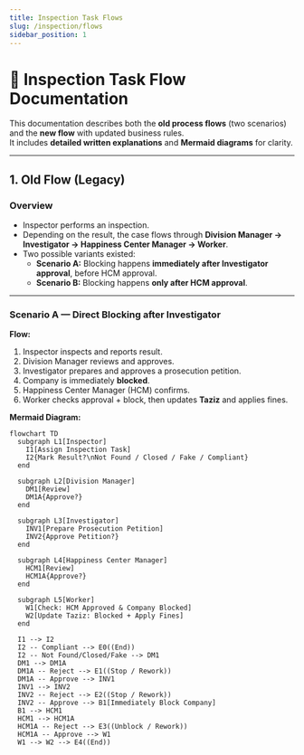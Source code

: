 ```yaml
---
title: Inspection Task Flows
slug: /inspection/flows
sidebar_position: 1
---
```


# 📘 Inspection Task Flow Documentation

This documentation describes both the **old process flows** (two scenarios) and the **new flow** with updated business rules.  
It includes **detailed written explanations** and **Mermaid diagrams** for clarity.

---

## 1. Old Flow (Legacy)

### Overview
- Inspector performs an inspection.
- Depending on the result, the case flows through **Division Manager → Investigator → Happiness Center Manager → Worker**.
- Two possible variants existed:
    - **Scenario A:** Blocking happens **immediately after Investigator approval**, before HCM approval.
    - **Scenario B:** Blocking happens **only after HCM approval**.

---

### Scenario A — Direct Blocking after Investigator

**Flow:**
1. Inspector inspects and reports result.
2. Division Manager reviews and approves.
3. Investigator prepares and approves a prosecution petition.
4. Company is immediately **blocked**.
5. Happiness Center Manager (HCM) confirms.
6. Worker checks approval + block, then updates **Taziz** and applies fines.

**Mermaid Diagram:**

```mermaid
flowchart TD
  subgraph L1[Inspector]
    I1[Assign Inspection Task]
    I2{Mark Result?\nNot Found / Closed / Fake / Compliant}
  end

  subgraph L2[Division Manager]
    DM1[Review]
    DM1A{Approve?}
  end

  subgraph L3[Investigator]
    INV1[Prepare Prosecution Petition]
    INV2{Approve Petition?}
  end

  subgraph L4[Happiness Center Manager]
    HCM1[Review]
    HCM1A{Approve?}
  end

  subgraph L5[Worker]
    W1[Check: HCM Approved & Company Blocked]
    W2[Update Taziz: Blocked + Apply Fines]
  end

  I1 --> I2
  I2 -- Compliant --> E0((End))
  I2 -- Not Found/Closed/Fake --> DM1
  DM1 --> DM1A
  DM1A -- Reject --> E1((Stop / Rework))
  DM1A -- Approve --> INV1
  INV1 --> INV2
  INV2 -- Reject --> E2((Stop / Rework))
  INV2 -- Approve --> B1[Immediately Block Company]
  B1 --> HCM1
  HCM1 --> HCM1A
  HCM1A -- Reject --> E3((Unblock / Rework))
  HCM1A -- Approve --> W1
  W1 --> W2 --> E4((End))
